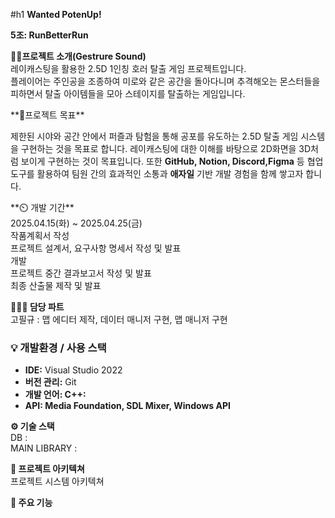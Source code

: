 #h1 **Wanted PotenUp!** <br/>

**5조: RunBetterRun** <br/>

**👨‍🏫프로젝트 소개(Gestrure Sound)** <br/>
레이캐스팅을 활용한 2.5D 1인칭 호러 탈출 게임 프로젝트입니다.<br/>
플레이어는 주인공을 조종하여 미로와 같은 공간을 돌아다니며 추격해오는 몬스터들을 피하면서 탈출 아이템들을 모아 스테이지를 탈출하는 게임입니다.

<aside>
**🎯프로젝트 목표** <br/>

제한된 시야와 공간 안에서 퍼즐과 탐험을 통해 공포를 유도하는 2.5D 탈출 게임 시스템을 구현하는 것을 목표로 합니다.  레이캐스팅에 대한 이해를 바탕으로 2D화면을 3D처럼 보이게 구현하는 것이 목표입니다. 
또한 **GitHub, Notion, Discord,Figma** 등 협업 도구를 활용하여 팀원 간의 효과적인 소통과 **애자일** 기반 개발 경험을 함께 쌓고자 합니다.

</aside>
**⏲️ 개발 기간** <br/>
2025.04.15(화) ~ 2025.04.25(금) <br/>
작품계획서 작성 <br/>
프로젝트 설계서, 요구사항 명세서 작성 및 발표 <br/>
개발 <br/>
프로젝트 중간 결과보고서 작성 및 발표 <br/>
최종 산출물 제작 및 발표 <br/>

**🧑‍🤝‍🧑 담당 파트** <br/>
고필규 : 맵 에디터 제작, 데이터 매니저 구현, 맵 매니저 구현<br/>

### 💡 개발환경 / 사용 스택

- **IDE:** Visual Studio 2022
- **버전 관리:** Git
- **개발 언어: C++:**
- **API: Media Foundation, SDL Mixer, Windows API**

**⚙️ 기술 스택** <br/>
DB :  <br/>
MAIN LIBRARY :  <br/>

**📝 프로젝트 아키텍쳐** <br/>
프로젝트 시스템 아키텍쳐 <br/>

**📌 주요 기능** <br/>
